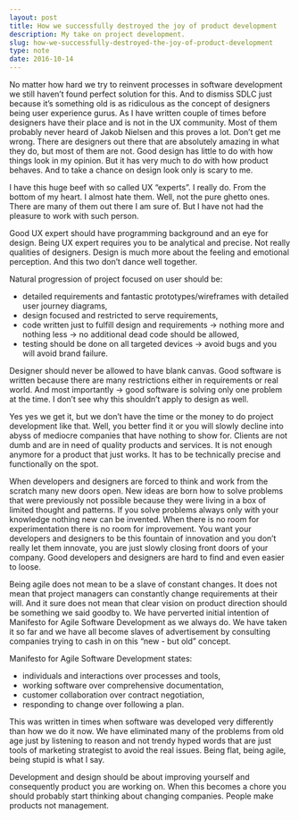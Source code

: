 ```yaml
---
layout: post
title: How we successfully destroyed the joy of product development
description: My take on project development.
slug: how-we-successfully-destroyed-the-joy-of-product-development
type: note
date: 2016-10-14
---
```


No matter how hard we try to reinvent processes in software development we still haven’t found perfect solution for this. And to dismiss SDLC just because it’s something old is as ridiculous as the concept of designers being user experience gurus. As I have written couple of times before designers have their place and is not in the UX community. Most of them probably never heard of Jakob Nielsen and this proves a lot. Don’t get me wrong. There are designers out there that are absolutely amazing in what they do, but most of them are not. Good design has little to do with how things look in my opinion. But it has very much to do with how product behaves. And to take a chance on design look only is scary to me.

I have this huge beef with so called UX “experts”. I really do. From the bottom of my heart. I almost hate them. Well, not the pure ghetto ones. There are many of them out there I am sure of. But I have not had the pleasure to work with such person.

Good UX expert should have programming background and an eye for design. Being UX expert requires you to be analytical and precise. Not really qualities of designers. Design is much more about the feeling and emotional perception. And this two don’t dance well together.

Natural progression of project focused on user should be:

- detailed requirements and fantastic prototypes/wireframes with detailed user journey diagrams,
- design focused and restricted to serve requirements,
- code written just to fulfill design and requirements → nothing more and nothing less → no additional dead code should be allowed,
- testing should be done on all targeted devices → avoid bugs and you will avoid brand failure.

Designer should never be allowed to have blank canvas. Good software is written because there are many restrictions either in requirements or real world. And most importantly → good software is solving only one problem at the time. I don’t see why this shouldn’t apply to design as well.

Yes yes we get it, but we don’t have the time or the money to do project development like that. Well, you better find it or you will slowly decline into abyss of mediocre companies that have nothing to show for. Clients are not dumb and are in need of quality products and services. It is not enough anymore for a product that just works. It has to be technically precise and functionally on the spot.

When developers and designers are forced to think and work from the scratch many new doors open. New ideas are born how to solve problems that were previously not possible because they were living in a box of limited thought and patterns. If you solve problems always only with your knowledge nothing new can be invented. When there is no room for experimentation there is no room for improvement. You want your developers and designers to be this fountain of innovation and you don’t really let them innovate, you are just slowly closing front doors of your company. Good developers and designers are hard to find and even easier to loose.

Being agile does not mean to be a slave of constant changes. It does not mean that project managers can constantly change requirements at their will. And it sure does not mean that clear vision on product direction should be something we said goodby to. We have perverted initial intention of Manifesto for Agile Software Development as we always do. We have taken it so far and we have all become slaves of advertisement by consulting companies trying to cash in on this “new - but old” concept.

Manifesto for Agile Software Development states:

- individuals and interactions over processes and tools,
- working software over comprehensive documentation,
- customer collaboration over contract negotiation,
- responding to change over following a plan.

This was written in times when software was developed very differently than how we do it now. We have eliminated many of the problems from old age just by listening to reason and not trendy hyped words that are just tools of marketing strategist to avoid the real issues. Being flat, being agile, being stupid is what I say.

Development and design should be about improving yourself and consequently product you are working on. When this becomes a chore you should probably start thinking about changing companies. People make products not management.

